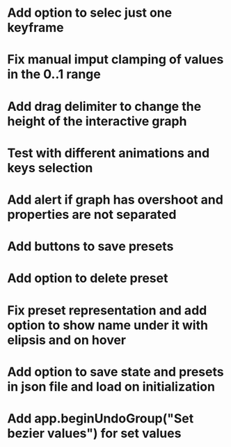 # Add option to selec just one keyframe 
# Fix manual imput clamping of values in the 0..1 range
# Add drag delimiter to change the height of the interactive graph
# Test with different animations and keys selection
# Add alert if graph has overshoot and properties are not separated
# Add buttons to save presets
# Add option to delete preset
# Fix preset representation and add option to show name under it with elipsis and on hover
# Add option to save state and presets in json file and load on initialization
# Add app.beginUndoGroup("Set bezier values") for set values